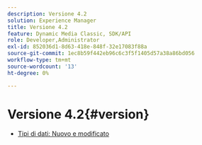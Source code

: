 ```yaml
---
description: Versione 4.2
solution: Experience Manager
title: Versione 4.2
feature: Dynamic Media Classic, SDK/API
role: Developer,Administrator
exl-id: 852036d1-8d63-418e-848f-32e17083f88a
source-git-commit: 1ec8b59f442eb96c6c3f5f1405d57a38a86bd056
workflow-type: tm+mt
source-wordcount: '13'
ht-degree: 0%

---
```


# Versione 4.2{#version}

* [Tipi di dati: Nuovo e modificato](r-4-2-types.md)
